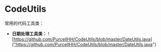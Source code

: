 # CodeUtils
常用的代码工具类：
* **日期处理工具类：** ![https://github.com/PurcellHH/CodeUtils/blob/master/DateUtils.java]("https://github.com/PurcellHH/CodeUtils/blob/master/DateUtils.java")
